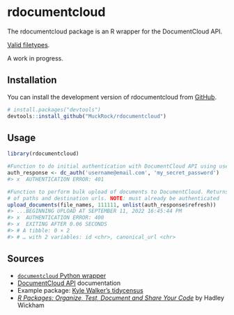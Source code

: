 
<!-- README.md is generated from README.Rmd. Please edit that file -->

# rdocumentcloud

<!-- badges: start -->
<!-- badges: end -->

The rdocumentcloud package is an R wrapper for the DocumentCloud API.

[Valid
filetypes](https://www.documentcloud.org/help/tips#file-types-supported).

A work in progress.

## Installation

You can install the development version of rdocumentcloud from
[GitHub](https://github.com/MuckRock/rdocumentcloud).

``` r
# install.packages("devtools")
devtools::install_github("MuckRock/rdocumentcloud")
```

## Usage

``` r
library(rdocumentcloud)

#Function to do initial authentication with DocumentCloud API using username and password.
auth_response <- dc_auth('username@email.com', 'my_secret_password')
#> x  AUTHENTICATION ERROR: 401

#Function to perform bulk upload of documents to DocumentCloud. Returns a dataframe
# of paths and destination urls. NOTE: must already be authenticated
upload_documents(file_names, 111111, unlist(auth_response$refresh))
#> ...BEGINNING UPLOAD AT SEPTEMBER 11, 2022 16:45:44 PM 
#> x  AUTHENTICATION ERROR: 400 
#> x  EXITING AFTER 0.06 SECONDS
#> # A tibble: 0 × 2
#> # … with 2 variables: id <chr>, canonical_url <chr>
```

<!--## Example

This is a basic example which shows you how to solve a common problem:

```{r example} (this executes)
library(rdocumentcloud)
## basic example code
```

What is special about using `README.Rmd` instead of just `README.md`? You can include R chunks like so:


```r
summary(cars)
#>      speed           dist       
#>  Min.   : 4.0   Min.   :  2.00  
#>  1st Qu.:12.0   1st Qu.: 26.00  
#>  Median :15.0   Median : 36.00  
#>  Mean   :15.4   Mean   : 42.98  
#>  3rd Qu.:19.0   3rd Qu.: 56.00  
#>  Max.   :25.0   Max.   :120.00
```

 You'll still need to render `README.Rmd` regularly, to keep `README.md` up-to-date. `devtools::build_readme()` is handy for this. You could also use GitHub Actions to re-render `README.Rmd` every time you push. An example workflow can be found here: <https://github.com/r-lib/actions/tree/v1/examples>.-->

## Sources

-   [`documentcloud` Python
    wrapper](https://documentcloud.readthedocs.io/en/latest/)
-   [DocumentCloud API](https://www.documentcloud.org/help/api)
    documentation
-   Example package: [Kyle Walker’s
    tidycensus](https://github.com/walkerke/tidycensus)
-   *[R Packages: Organize, Test, Document and Share Your
    Code](https://r-pkgs.org/)* by Hadley Wickham
